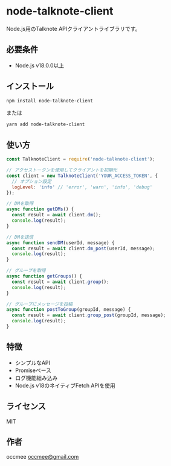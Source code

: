 # node-talknote-client

Node.js用のTalknote APIクライアントライブラリです。

## 必要条件

- Node.js v18.0.0以上

## インストール

```bash
npm install node-talknote-client
```

または

```bash
yarn add node-talknote-client
```

## 使い方

```javascript
const TalknoteClient = require('node-talknote-client');

// アクセストークンを使用してクライアントを初期化
const client = new TalknoteClient('YOUR_ACCESS_TOKEN', {
  // オプション設定
  logLevel: 'info' // 'error', 'warn', 'info', 'debug'
});

// DMを取得
async function getDMs() {
  const result = await client.dm();
  console.log(result);
}

// DMを送信
async function sendDM(userId, message) {
  const result = await client.dm_post(userId, message);
  console.log(result);
}

// グループを取得
async function getGroups() {
  const result = await client.group();
  console.log(result);
}

// グループにメッセージを投稿
async function postToGroup(groupId, message) {
  const result = await client.group_post(groupId, message);
  console.log(result);
}
```

## 特徴

- シンプルなAPI
- Promiseベース
- ログ機能組み込み
- Node.js v18のネイティブFetch APIを使用

## ライセンス

MIT

## 作者

occmee <occmee@gmail.com>
